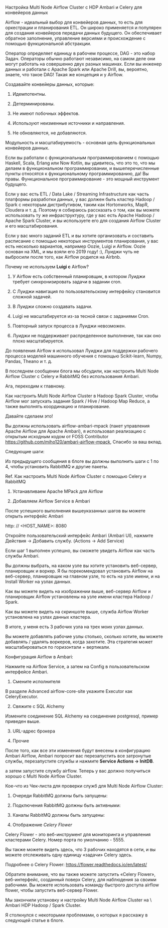 Настройка Multi Node Airflow Cluster с HDP Ambari и Celery для конвейеров данных

Airflow - идеальный выбор для конвейеров данных, то есть для оркестрации и планирования ETL. Он широко применяется и популярен для создания конвейеров передачи данных будущего. Он обеспечивает обратное заполнение, управление версиями и происхождение с помощью функциональной абстракции.

Оператор определяет единицу в рабочем процессе, DAG - это набор Задач. Операторы обычно работают независимо, на самом деле они могут работать на совершенно двух разных машинах. Если вы инженер данных и работали с Apache Spark или Apache Drill, вы, вероятно, знаете, что такое DAG! Такая же концепция и у Airflow.

Создавайте конвейеры данных, которые:

1. Идемпотентны. 

2.   Детерминированы.

3. Не имеют побочных эффектов.

4.   Используют неизменные источники и направления.

5. Не обновляются, не добавляются.

Модульность и масштабируемость - основная цель функциональных конвейеров данных.

Если вы работали с функциональным программированием с помощью Haskell, Scala, Erlang или Now Kotlin, вы удивитесь, что это то, что мы делаем в функциональном программировании, и вышеперечисленные пункты относятся к функциональному программированию, да! Вы правы. Функциональное программирование - это мощный инструмент будущего.

Если у вас есть ETL / Data Lake / Streaming Infrastructure как часть платформы разработки данных, у вас должен быть кластер Hadoop / Spark с некоторым дистрибутивом, таким как Hortonworks, MapR, Cloudera и т. д. Поэтому я собираюсь рассказать о том, как вы можете использовать ту же инфраструктуру, где у вас есть Apache Hadoop / Apache Spark Cluster, и вы используете его для создания Airflow Cluster и его масштабирования.

Если у вас много заданий ETL и вы хотите организовать и составить расписание с помощью некоторых инструментов планирования, у вас есть несколько вариантов, например Oozie, Luigi и Airflow. Oozie основан на XML, и мы взяли его 2019 году! :), Луиджи чуть не выбросили после того, как Airflow родился на Airbnb.

Почему не используем **Luigi с** Airflow?

1.   У Airflow есть собственный планировщик, в котором Луиджи требует синхронизировать задачи в задании cron.

2. С Луиджи навигация по пользовательскому интерфейсу становится сложной задачей.

3.   В Луиджи сложно создавать задачи.

4. Luigi не масштабируется из-за тесной связи с заданиями Cron.

5.   Повторный запуск процесса в Луиджи невозможен.

6.   Луиджи не поддерживает распределенное выполнение, так как оно плохо масштабируется.

До появления Airflow я использовал Луиджи для поддержки рабочего процесса моделей машинного обучения с помощью Scikit-learn, Numpy, Pandas, Theano и т. д.

В последнем сообщении блога мы обсудили, как настроить Multi Node Airflow Cluster с Celery и RabbitMQ без использования Ambari.

Ага, переходим к главному.

Как настроить Multi Node Airflow Cluster в Hadoop Spark Cluster, чтобы Airflow мог запускать задания Spark / Hive / Hadoop Map Reduce, а также выполнять координацию и планирование.

Давайте сделаем это!

Вы должны использовать airflow-ambari-mpack (пакет управления Apache Airflow для Apache Ambari), я использовал реализацию с открытым исходным кодом от FOSS Contributor https://github.com/miho120/ambari-airflow-mpack, Спасибо за ваш вклад.

Следующие шаги:

Из предыдущего сообщения в блоге вы должны выполнить шаги с 1 по 4, чтобы установить RabbitMQ и другие пакеты.

Ref. Как настроить Multi Node Airflow Cluster с помощью Celery и RabbitMQ

1.   Устанавливаем Apache MPack для Airflow

2.   Добавляем Airflow Service в Ambari

После успешного выполнения вышеуказанных шагов вы можете открыть интерфейс Ambari

http: // <HOST_NAME>: 8080

Откройте пользовательский интерфейс Ambari (Ambari UI), нажмите Действия -> Добавить службу. (Actions -> Add Service)

Если шаг 1 выполнен успешно, вы сможете увидеть Airflow как часть службы Ambari.

Вы должны выбрать, на каком узле вы хотите установить веб-сервер, планировщик и воркер. Я бы порекомендовал установить Airflow на веб-сервер, планировщик на главном узле, то есть на узле имени, и на Install Worker на узлах данных.

Как вы можете видеть на изображении выше, веб-сервер Airflow и планировщик Airflow установлены на узле имени кластера Hadoop / Spark.

Как вы можете видеть на скриншоте выше, служба Airflow Worker установлена на узлах данных кластера.

В итоге, у меня есть 3 рабочих узла на трех моих узлах данных.

Вы можете добавлять рабочие узлы столько, сколько хотите, вы можете добавлять / удалять воркеров, когда захотите. Эта стратегия может масштабироваться по горизонтали + вертикали.

Конфигурация Airflow в Ambari:

Нажмите на Airflow Service, а затем на Config в пользовательском интерфейсе Ambari.

1.   Смените исполнителя

В разделе Advanced airflow-core-site укажите Executor как CeleryExecutor.

2. Свяжите с SQL Alchemy

Измените соединение SQL Alchemy на соединение postgresql, пример приведен выше.

3. URL-адрес брокера

4.   Прочие

После того, как все эти изменения будут внесены в конфигурацию Ambari Airflow, Ambari попросит вас перезапустить все затронутые службы, перезапустите службы и нажмите **Service Actions -> InitDB**.

а затем запустите службу airflow. Теперь у вас должно получиться хорошо с Multi Node Airflow Cluster.

Кое-что из Чек-листа для проверки служб для Multi Node Airflow Cluster:

1. Очереди RabbitMQ должны быть запущены:

2.   Подключения RabbitMQ должны быть активными:

3.   Каналы RabbitMQ должны быть запущены:

4.   Отображение *Celery Flower*

Celery Flower - это веб-инструмент для мониторинга и управления кластерами Celery. Номер порта по умолчанию - 5555.

Вы также можете видеть здесь, что 3 рабочих находятся в сети, и вы можете отслеживать одну единицу «задачи» Celery здесь.

Подробнее о Celery Flower: https://flower.readthedocs.io/en/latest/

Обратите внимание, что вы также можете запустить «Celery Flower», веб-интерфейс, созданный поверх Celery, для наблюдения за своими рабочими. Вы можете использовать команду быстрого доступа airflow flower, чтобы запустить веб-сервер Flower.

Мы закончили установку и настройку Multi Node Airflow Cluster на \ Ambari HDP Hadoop / Spark Cluster.

Я столкнулся с некоторыми проблемами, о которых я расскажу в следующей статье в блоге.

